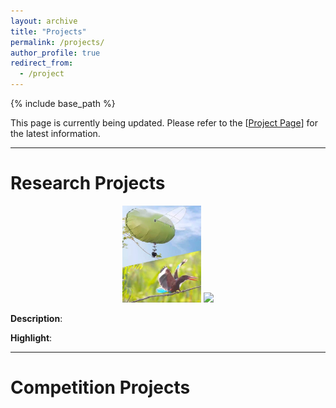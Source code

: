 ```yaml
---
layout: archive
title: "Projects"
permalink: /projects/
author_profile: true
redirect_from:
  - /project
---
```


{% include base_path %}

This page is currently being updated. Please refer to the [[Project Page](https://rgblimp.github.io/)] for the latest information. 

---

# Research Projects

<p align="center">
  <img width="25%" src="../files/research/rgblimp-q/Cover.jpg">
  <img width="55%" src="../files/research/rgblimp-q/ProjectPage.gif">
</p>

**Description**: 

**Highlight**: 


---

# Competition Projects